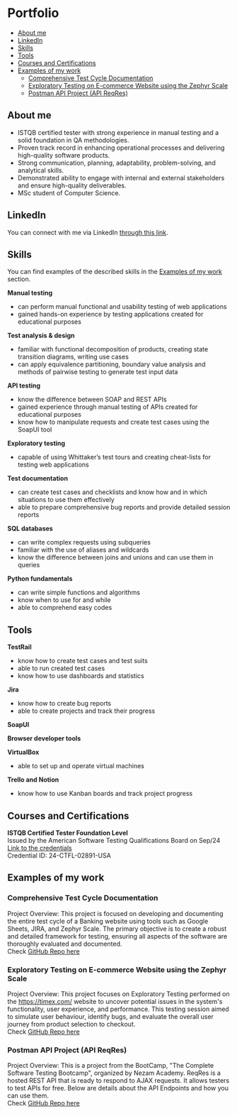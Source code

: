 # Portfolio
- [About me](#about-me)
- [LinkedIn](#LinkedIn)
- [Skills](#skills)
- [Tools](#tools)
- [Courses and Certifications](#Courses-and-Certifications)
- [Examples of my work](#examples-of-my-work)
  * [Comprehensive Test Cycle Documentation](#Comprehensive-Test-Cycle-Documentation)
  * [Exploratory Testing on E-commerce Website using the Zephyr Scale](#Exploratory-Testing-on-E-commerce-Website-using-the-Zephyr-Scale)
  * [Postman API Project (API ReqRes)](#Postman-API-Project-API-ReqRes)

## About me

- ISTQB certified tester with strong experience in manual testing and a solid foundation in QA methodologies.
- Proven track record in enhancing operational processes and delivering high-quality software products. 
- Strong communication, planning, adaptability, problem-solving, and analytical skills. 
- Demonstrated ability to engage with internal and external stakeholders and ensure high-quality deliverables. 
- MSc student of Computer Science.

## LinkedIn
You can connect with me via LinkedIn [through this link](www.linkedin.com/in/fabianapfernandes).

## Skills

You can find examples of the described skills in the [Examples of my work](#examples-of-my-work) section.

__Manual testing__
  * can perform manual functional and usability testing of web applications
  * gained hands-on experience by testing applications created for educational purposes

__Test analysis & design__
  * familiar with functional decomposition of products, creating state transition diagrams, writing use cases
  * can apply equivalence partitioning, boundary value analysis and methods of pairwise testing to generate test input data

__API testing__
  * know the difference between SOAP and REST APIs
  * gained experience through manual testing of APIs created for educational purposes
  * know how to manipulate requests and create test cases using the SoapUI tool

__Exploratory testing__
  * capable of using Whittaker’s test tours and creating cheat-lists for testing web applications

__Test documentation__
  * can create test cases and checklists and know how and in which situations to use them effectively
  * able to prepare comprehensive bug reports and provide detailed session reports

__SQL databases__
  * can write complex requests using subqueries
  * familiar with the use of aliases and wildcards
  * know the difference between joins and unions and can use them in queries

__Python fundamentals__
  * can write simple functions and algorithms
  * know when to use for and while
  * able to comprehend easy codes

## Tools

__TestRail__
  * know how to create test cases and test suits
  * able to run created test cases
  * know how to use dashboards and statistics

__Jira__
  * know how to create bug reports
  * able to create projects and track their progress

__SoapUI__

__Browser developer tools__

__VirtualBox__
  * able to set up and operate virtual machines

__Trello and Notion__
  * know how to use Kanban boards and track project progress



## Courses and Certifications

__ISTQB Certified Tester Foundation Level__  
Issued by the American Software Testing Qualifications Board on Sep/24<br>
[Link to the credentials](https://atsqa.org/certified-testers/profile/79aa4a14c3a54d0fa6f7d21f25ec4b67)<br>
Credential ID: 24-CTFL-02891-USA


## Examples of my work

### Comprehensive Test Cycle Documentation
Project Overview:
This project is focused on developing and documenting the entire test cycle of a Banking website using tools such as Google Sheets, JIRA, and Zephyr Scale. 
The primary objective is to create a robust and detailed framework for testing, ensuring all aspects of the software are thoroughly evaluated and documented.<br>
Check [GitHub Repo here](https://github.com/fpfernandes/Guru99-Bank-Project)

### Exploratory Testing on E-commerce Website using the Zephyr Scale
Project Overview:
This project focuses on Exploratory Testing performed on the https://timex.com/ website to uncover potential issues in the system's functionality, user experience, and performance. 
This testing session aimed to simulate user behaviour, identify bugs, and evaluate the overall user journey from product selection to checkout.<br>
Check [GitHub Repo here](https://github.com/fpfernandes/exploratorytesting)

### Postman API Project (API ReqRes)
Project Overview:
This is a project from the BootCamp, "The Complete Software Testing Bootcamp", organized by Nezam Academy.
ReqRes is a hosted REST API that is ready to respond to AJAX requests. It allows testers to test APIs for free.
Below are details about the API Endpoints and how you can use them.<br>
Check [GitHub Repo here](https://github.com/fpfernandes/API_Project)
